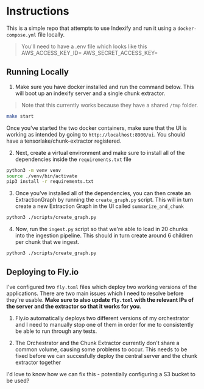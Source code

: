 # Instructions

This is a simple repo that attempts to use Indexify and run it using a `docker-compose.yml` file locally.

> You'll need to have a .env file which looks like this
> AWS_ACCESS_KEY_ID=
> AWS_SECRET_ACCESS_KEY=

## Running Locally

1. Make sure you have docker installed and run the command below. This will boot up an indexify server and a single chunk extractor.

> Note that this currently works because they have a shared `/tmp` folder.

```bash
make start
```

Once you've started the two docker containers, make sure that the UI is working as intended by going to `http://localhost:8900/ui`. You should have a tensorlake/chunk-extractor registered.

2. Next, create a virtual environment and make sure to install all of the dependencies inside the `requirements.txt` file

```bash
python3 -m venv venv
source ./venv/bin/activate
pip3 install -r requirements.txt
```

3. Once you've installed all of the dependencies, you can then create an ExtractionGraph by running the `create_graph.py` script. This will in turn create a new Extraction Graph in the UI called `summarize_and_chunk`

```bash
python3 ./scripts/create_graph.py
```

4. Now, run the `ingest.py` script so that we're able to load in 20 chunks into the ingestion pipeline. This should in turn create around 6 children per chunk that we ingest.

```bash
python3 ./scripts/create_graph.py
```

## Deploying to Fly.io

I've configured two `fly.toml` files which deploy two working versions of the applications. There are two main issues which I need to resolve before they're usable. **Make sure to also update `fly.toml` with the relevant IPs of the server and the extractor so that it works for you**.

1. Fly.io automatically deploys two different versions of my orchestrator and I need to manually stop one of them in order for me to consistently be able to run through any tests.

2. The Orchestrator and the Chunk Extractor currently don't share a common volume, causing some problems to occur. This needs to be fixed before we can succesfully deploy the central server and the chunk extractor together

I'd love to know how we can fix this - potentially configuring a S3 bucket to be used?
